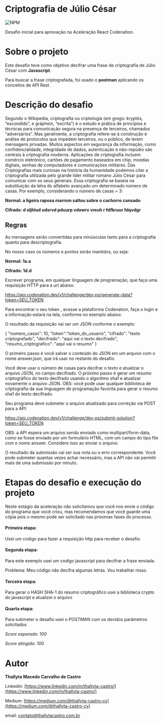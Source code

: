 # Criptografia de Júlio César

![NPM](https://img.shields.io/npm/l/react)

Desafio inicial para aprovação na Aceleração React Codenation.

# Sobre o projeto
Este desafio teve como objetivo decifrar uma frase de criptografia de Júlio César com **Javascript**. 

Para buscar a frase criptografada, foi usado o **postman** aplicando os conceitos de API Rest.


# Descrição do desafio 

 Segundo o Wikipedia, criptografia ou criptologia (em grego: kryptós, “escondido”, e gráphein, “escrita”) é o estudo e prática de princípios e técnicas para comunicação segura na presença de terceiros, chamados “adversários”. Mas geralmente, a criptografia refere-se à construção e análise de protocolos que impedem terceiros, ou o público, de lerem mensagens privadas. Muitos aspectos em segurança da informação, como confidencialidade, integridade de dados, autenticação e não-repúdio são centrais à criptografia moderna. Aplicações de criptografia incluem comércio eletrônico, cartões de pagamento baseados em chip, moedas digitais, senhas de computadores e comunicações militares. Das Criptografias mais curiosas na história da humanidade podemos citar a criptografia utilizada pelo grande líder militar romano Júlio César para comunicar com os seus generais. Essa criptografia se baseia na substituição da letra do alfabeto avançado um determinado número de casas. Por exemplo, considerando o número de casas = 3: 

**Normal: a ligeira raposa marrom saltou sobre o cachorro cansado**

**Cifrado: d oljhlud udsrvd pduurp vdowrx vreuh r fdfkruur fdqvdgr** 

## Regras  

As mensagens serão convertidas para minúsculas tanto para a criptografia quanto para descriptografia. 

No nosso caso os números e pontos serão mantidos, ou seja: 

**Normal: 1a.a**

**Cifrado: 1d.d** 

Escrever programa, em qualquer linguagem de programação, que faça uma requisição HTTP para a url abaixo: 

https://api.codenation.dev/v1/challenge/dev-ps/generate-data?token=SEU_TOKEN  

Para encontrar o seu token , acesse a plataforma Codenation, faça o login e a informação estará na tela, conforme no exemplo abaixo: 

O resultado da requisição vai ser um JSON conforme o exemplo: 

{ "numero_casas": 10, "token":"token_do_usuario", "cifrado": "texto criptografado", "decifrado": "aqui vai o texto decifrado", "resumo_criptografico": "aqui vai o resumo" }  

O primeiro passo é você salvar o conteúdo do JSON em um arquivo com o nome answer.json, que irá usar no restante do desafio. 

Você deve usar o número de casas para decifrar o texto e atualizar o arquivo JSON, no campo decifrado. O próximo passo é gerar um resumo criptográfico do texto decifrado usando o algoritmo sha1 e atualizar novamente o arquivo JSON. OBS: você pode usar qualquer biblioteca de criptografia da sua linguagem de programação favorita para gerar o resumo sha1 do texto decifrado. 

Seu programa deve submeter o arquivo atualizado para correção via POST para a API: 

https://api.codenation.dev/v1/challenge/dev-ps/submit-solution?token=SEU_TOKEN  

OBS: a API espera um arquivo sendo enviado como multipart/form-data, como se fosse enviado por um formulário HTML, com um campo do tipo file com o nome answer. Considere isso ao enviar o arquivo. 

O resultado da submissão vai ser sua nota ou o erro correspondente. Você pode submeter quantas vezes achar necessário, mas a API não vai permitir mais de uma submissão por minuto. 

# Etapas do desafio e execução do projeto

Neste estágio da aceleração não solicitamos que você nos envie o código do programa que você criou, mas recomendamos que você guarde uma cópia pois o mesmo pode ser solicitado nas próximas fases do processo. 
 

#### Primeira etapa:

Usei um codigo para fazer a requisição http para receber o desafio. 

#### Segunda etapa:

Para este exemplo usei um codigo javascript para decifrar a frase enviada. 

Problema: Meu código não decifra algumas letras. Vou trabalhar nisso. 

#### Terceira etapa:

Para gerar o HASH SHA-1 do resumo criptográfico usei a biblioteca crypto do javascript e atualizei o arquivo 

#### Quarta etapa: 

Para submeter o desafio usei o *POSTMAN* com os devidos parâmetros solicitados 

*Score esperado: 100*

*Score atingido: 100*

 # Autor

<b>Thallyta Macedo Carvalho de Castro</b>

Linkedin: [https://www.linkedin.com/in/thallyta-castro/](https://www.linkedin.com/in/thallyta-castro/)

Medium: [https://medium.com/@thallyta-castro-cv](https://medium.com/@thallyta-castro-cv)

email: [contato@thallytacastro.com.br](mailto:contato@thallytacastro.com.br)

